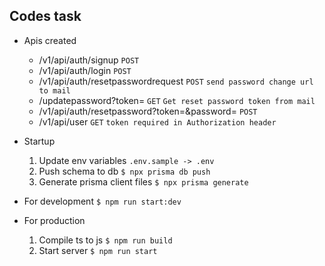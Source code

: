 ## Codes task

-   Apis created

    -   /v1/api/auth/signup `POST`
    -   /v1/api/auth/login `POST`
    -   /v1/api/auth/resetpasswordrequest `POST` `send password change url to mail`
    -   /updatepassword?token=<resetpasswordtoken> `GET` `Get reset password token from mail`
    -   /v1/api/auth/resetpassword?token=<token>&password=<newpswd> `POST`
    -   /v1/api/user `GET` `token required in Authorization header`

-   Startup

    1. Update env variables `.env.sample -> .env`
    2. Push schema to db `$ npx prisma db push`
    3. Generate prisma client files `$ npx prisma generate`

-   For development `$ npm run start:dev`

-   For production
    1. Compile ts to js `$ npm run build`
    2. Start server `$ npm run start`
